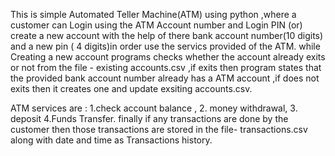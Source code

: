 This is simple  Automated Teller Machine(ATM) using python ,where a customer  can Login using the ATM Account number and Login PIN  (or) create a  new account  with the help of there  bank account number(10 digits) and a new  pin ( 4 digits)in order use the servics provided of the ATM. 
while Creating a new account programs checks whether the  account already  exits or not from the  file - existing accounts.csv  ,if exits  then program states that the provided bank account number already has a ATM account ,if does not exits then  it creates one and update exsiting accounts.csv.




ATM services are : 1.check account balance  , 2. money withdrawal, 3. deposit 4.Funds Transfer.
finally if any transactions are done by the customer then those transactions are stored in the file- transactions.csv  along with date and time  as Transactions history.
